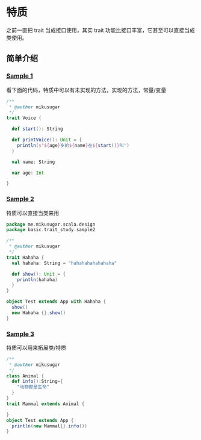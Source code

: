 # 特质
之前一直把 trait 当成接口使用，其实 trait 功能比接口丰富，它甚至可以直接当成类使用。

## 简单介绍

### [Sample 1]([https://github.com/MikuSugar/scala-design/tree/master/src/main/scala/basic/trait_study/sample1](https://github.com/MikuSugar/scala-design/tree/master/src/main/scala/basic/trait_study/sample1))

看下面的代码，特质中可以有未实现的方法，实现的方法，常量/变量

```scala
/**
 * @author mikusugar
 */
trait Voice {

  def start(): String

  def printVoice(): Unit = {
    println(s"${age}岁的${name}在${start()}叫")
  }

  val name: String

  var age: Int

}
```

### [Sample 2](https://github.com/MikuSugar/scala-design/tree/master/src/main/scala/basic/trait_study/sample2)

特质可以直接当类来用

```scala
package me.mikusugar.scala.design
package basic.trait_study.sample2

/**
 * @author mikusugar
 */
trait Hahaha {
  val hahaha: String = "hahahahahahahaha"

  def show(): Unit = {
    println(hahaha)
  }
}

object Test extends App with Hahaha {
  show()
  new Hahaha {}.show()
}

```

### [Sample 3](https://github.com/MikuSugar/scala-design/tree/master/src/main/scala/basic/trait_study/sample3)

特质可以用来拓展类/特质

```scala
/**
 * @author mikusugar
 */
class Animal {
  def info():String={
    "动物都是生命"
  }
}
trait Mammal extends Animal {

}
object Test extends App {
  println(new Mammal{}.info())
}

```



